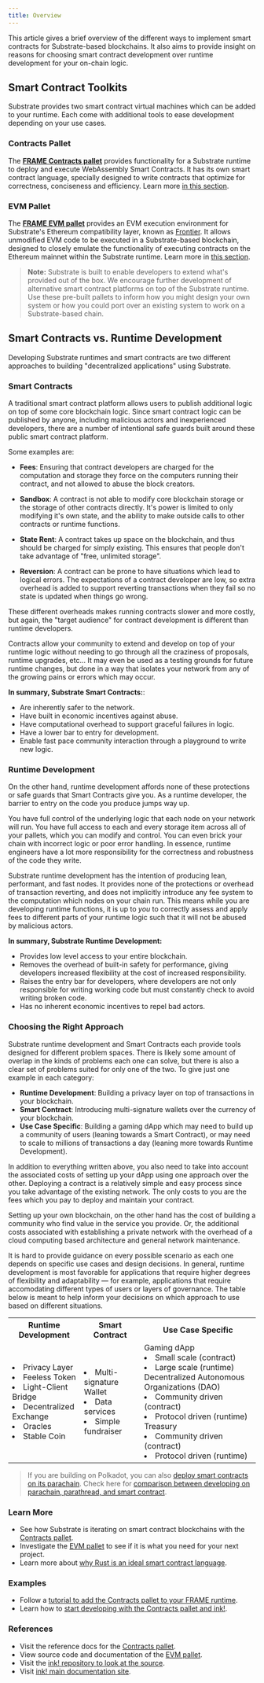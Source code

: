 ```yaml
---
title: Overview
---
```


This article gives a brief overview of the different ways to implement
smart contracts for Substrate-based blockchains. It also aims to provide insight on
reasons for choosing smart contract development over runtime development for your on-chain logic.

## Smart Contract Toolkits

Substrate provides two smart contract virtual machines which can be added to your runtime. Each come 
with additional tools to ease development depending on your use cases.

### Contracts Pallet

The [**FRAME Contracts pallet**](https://substrate.dev/rustdocs/v3.0.0-monthly-2021-05/pallet_contracts/index.html) 
provides functionality for a Substrate runtime to deploy
and execute WebAssembly Smart Contracts. It has its
own smart contract language, specially designed to write contracts that optimize for correctness, conciseness and efficiency.
Learn more [in this section](contracts-pallet).

### EVM Pallet

The [**FRAME EVM pallet**](https://docs.rs/pallet_evm/) provides an EVM execution environment for Substrate's Ethereum 
compatibility layer, known as [Frontier](https://github.com/paritytech/frontier). It allows unmodified EVM
code to be executed in a Substrate-based blockchain, designed to closely emulate the
functionality of executing contracts on the Ethereum mainnet within the Substrate runtime.
Learn more in [this section](evm-pallet).

> **Note:** Substrate is built to enable developers to extend what's provided out of the box. 
We encourage further development of alternative smart contract platforms on top of the Substrate
runtime. 
Use these pre-built pallets to inform how you might design your own system or how you could port over an
existing system to work on a Substrate-based chain.

## Smart Contracts vs. Runtime Development

Developing Substrate runtimes and smart contracts are two different approaches to building
"decentralized applications" using Substrate.

### Smart Contracts

A traditional smart contract platform allows users to publish additional logic on top of some core
blockchain logic. Since smart contract logic can be published by anyone, including malicious actors
and inexperienced developers, there are a number of intentional safe guards built around these
public smart contract platform.

Some examples are:

- **Fees**: Ensuring that contract developers are charged for the computation and storage they force
  on the computers running their contract, and not allowed to abuse the block creators.

- **Sandbox**: A contract is not able to modify core blockchain storage or the storage of other
  contracts directly. It's power is limited to only modifying it's own state, and the ability to
  make outside calls to other contracts or runtime functions.

- **State Rent**: A contract takes up space on the blockchain, and thus should be charged for simply
  existing. This ensures that people don't take advantage of "free, unlimited storage".

- **Reversion**: A contract can be prone to have situations which lead to logical errors. The
  expectations of a contract developer are low, so extra overhead is added to support reverting
  transactions when they fail so no state is updated when things go wrong.

These different overheads makes running contracts slower and more costly, but again, the "target
audience" for contract development is different than runtime developers.

Contracts allow your community to extend and develop on top of your runtime logic without
needing to go through all the craziness of proposals, runtime upgrades, etc... It may even be used
as a testing grounds for future runtime changes, but done in a way that isolates your network from
any of the growing pains or errors which may occur.

**In summary, Substrate Smart Contracts:**:

- Are inherently safer to the network.
- Have built in economic incentives against abuse.
- Have computational overhead to support graceful failures in logic.
- Have a lower bar to entry for development.
- Enable fast pace community interaction through a playground to write new logic.

### Runtime Development

On the other hand, runtime development affords none of these protections or safe guards that Smart
Contracts give you. As a runtime developer, the barrier to entry on the code you produce jumps way up.

You have full control of the underlying logic that each node on your network will run. You have full
access to each and every storage item across all of your pallets, which you can modify and control.
You can even brick your chain with incorrect logic or poor error handling. In essence, runtime engineers
have a lot more responsibility for the correctness and robustness of the code they write.

Substrate runtime development has the intention of producing lean, performant, and fast nodes.
It provides none of the protections or overhead of transaction reverting, and does not
implicitly introduce any fee system to the computation which nodes on your chain run. This means
while you are developing runtime functions, it is up to _you_ to correctly assess and apply fees to
different parts of your runtime logic such that it will not be abused by malicious actors.

**In summary, Substrate Runtime Development:**

- Provides low level access to your entire blockchain.
- Removes the overhead of built-in safety for performance,
giving developers increased flexibility at the cost of increased responsibility.
- Raises the entry bar for developers, where developers are 
not only responsible for writing working code but must constantly check to avoid writing broken code.
- Has no inherent economic incentives to repel bad actors.

### Choosing the Right Approach

Substrate runtime development and Smart Contracts each provide tools designed for different problem spaces. There is likely some amount of overlap in the kinds of problems each one can solve, but
there is also a clear set of problems suited for only one of the two. To give just one example in
each category:

- **Runtime Development**: Building a privacy layer on top of transactions in your blockchain.
- **Smart Contract**: Introducing multi-signature wallets over the currency of your blockchain.
- **Use Case Specific**: Building a gaming dApp which may need to build up a community of users (leaning towards a
  Smart Contract), or may need to scale to millions of transactions a day (leaning more towards Runtime
  Development).

In addition to everything written above, you also need to take into account the associated costs of setting up your
dApp using one approach over the other. Deploying a contract is a relatively simple and easy process since you
take advantage of the existing network. The only costs to you are the fees which you pay to deploy
and maintain your contract.

Setting up your own blockchain, on the other hand has the cost of building a community who find value
in the service you provide. Or, the additional costs 
associated with establishing a private network with the overhead of a cloud computing based architecture and
general network maintenance.

It is hard to provide guidance on every possible scenario 
as each one depends on specific use cases and design decisions. 
In general, runtime development is most favorable for applications that
require higher degrees of flexibility and adaptability &mdash; for example,
applications that require accomodating different types of users or layers of 
governance. The table below is meant to help inform your 
decisions on which approach to use based on different situations.

<table>
  <tr>
    <th>Runtime Development </th>
    <th>Smart Contract</th>
    <th>Use Case Specific</th>
  </tr>
  <tr>
    <td>
      <li> Privacy Layer </li>
      <li> Feeless Token </li>
      <li> Light-Client Bridge </li>
      <li> Decentralized Exchange </li>
      <li> Oracles </li>
      <li> Stable Coin </li>
    </td>
    <td>
      <li>Multi-signature Wallet </li>
      <li>Data services </li>
      <li>Simple fundraiser </li>
    </td>
    <td>
      Gaming dApp
        <li> Small scale (contract) </li>
        <li> Large scale (runtime)
      Decentralized Autonomous Organizations (DAO)
        <li>Community driven (contract)</li>
        <li>Protocol driven (runtime)</li>
      Treasury
        <li>Community driven (contract)</li>
        <li>Protocol driven (runtime)</li>
    </td>
  </tr>
</table>

> If you are building on Polkadot, you can also
[deploy smart contracts on its parachain](https://wiki.polkadot.network/docs/en/build-smart-contracts). Check here for
[comparison between developing on parachain, parathread, and smart contract](https://wiki.polkadot.network/docs/en/build-build-with-polkadot#what-is-the-difference-between-building-a-parachain-a-parathread-or-a-smart-contract).

### Learn More

- See how Substrate is iterating on smart contract blockchains with the
  [Contracts pallet](contracts-pallet).
- Investigate the [EVM pallet](evm-pallet) to see if it is what you need for your next project.
- Learn more about [why Rust is an ideal smart contract language](https://paritytech.github.io/ink-docs/why-rust-for-smart-contracts).
### Examples

- Follow a
  [tutorial to add the Contracts pallet to your FRAME runtime](../../tutorials/add-contracts-pallet/).
- Learn how to
  [start developing with the Contracts pallet and ink!](ink-https://substrate.dev/substrate-contracts-workshop/).

### References

- Visit the reference docs for the
  [Contracts pallet](https://substrate.dev/rustdocs/v3.0.0/pallet_contracts/index.html).
- View source code and documentation of the
  [EVM pallet](https://github.com/paritytech/frontier/tree/master/frame/evm).
- Visit the
  [ink! repository to look at the source](https://github.com/paritytech/ink).
- Visit [ink! main documentation site](https://paritytech.github.io/ink-docs/).